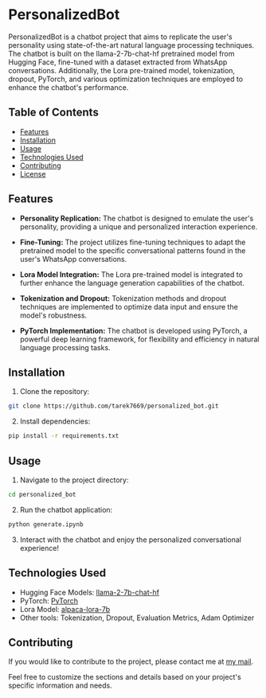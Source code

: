 # PersonalizedBot

PersonalizedBot is a chatbot project that aims to replicate the user's personality using state-of-the-art natural language processing techniques. The chatbot is built on the llama-2-7b-chat-hf pretrained model from Hugging Face, fine-tuned with a dataset extracted from WhatsApp conversations. Additionally, the Lora pre-trained model, tokenization, dropout, PyTorch, and various optimization techniques are employed to enhance the chatbot's performance.

## Table of Contents

- [Features](#features)
- [Installation](#installation)
- [Usage](#usage)
- [Technologies Used](#technologies-used)
- [Contributing](#contributing)
- [License](#license)

## Features

- **Personality Replication:** The chatbot is designed to emulate the user's personality, providing a unique and personalized interaction experience.
  
- **Fine-Tuning:** The project utilizes fine-tuning techniques to adapt the pretrained model to the specific conversational patterns found in the user's WhatsApp conversations.

- **Lora Model Integration:** The Lora pre-trained model is integrated to further enhance the language generation capabilities of the chatbot.

- **Tokenization and Dropout:** Tokenization methods and dropout techniques are implemented to optimize data input and ensure the model's robustness.

- **PyTorch Implementation:** The chatbot is developed using PyTorch, a powerful deep learning framework, for flexibility and efficiency in natural language processing tasks.

## Installation

1. Clone the repository:

```bash
git clone https://github.com/tarek7669/personalized_bot.git
```

2. Install dependencies:

```bash
pip install -r requirements.txt
```

## Usage

1. Navigate to the project directory:

```bash
cd personalized_bot
```

2. Run the chatbot application:

```bash
python generate.ipynb
```

3. Interact with the chatbot and enjoy the personalized conversational experience!

## Technologies Used

- Hugging Face Models: [llama-2-7b-chat-hf](https://huggingface.co/models)
- PyTorch: [PyTorch](https://pytorch.org/)
- Lora Model: [alpaca-lora-7b](https://huggingface.co/models)
- Other tools: Tokenization, Dropout, Evaluation Metrics, Adam Optimizer

## Contributing

If you would like to contribute to the project, please contact me at [my mail](tarek.ashraf.7669@gmail.com).

Feel free to customize the sections and details based on your project's specific information and needs.
